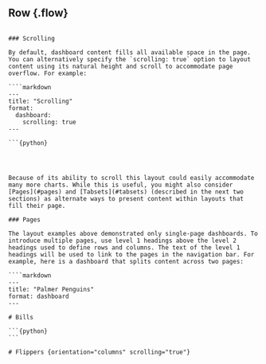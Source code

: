 ## Row {.flow}
```

### Scrolling

By default, dashboard content fills all available space in the page. You can alternatively specify the `scrolling: true` option to layout content using its natural height and scroll to accommodate page overflow. For example:

````markdown
---
title: "Scrolling"
format:
  dashboard:
    scrolling: true
---

```{python}
```

```{python}
```

```{python}
```
````

Because of its ability to scroll this layout could easily accommodate many more charts. While this is useful, you might also consider [Pages](#pages) and [Tabsets](#tabsets) (described in the next two sections) as alternate ways to present content within layouts that fill their page.

### Pages

The layout examples above demonstrated only single-page dashboards. To introduce multiple pages, use level 1 headings above the level 2 headings used to define rows and columns. The text of the level 1 headings will be used to link to the pages in the navigation bar. For example, here is a dashboard that splits content across two pages:

````markdown
---
title: "Palmer Penguins"
format: dashboard
---

# Bills

```{python}
```

# Flippers {orientation="columns" scrolling="true"}

